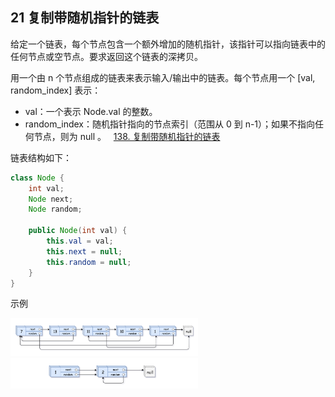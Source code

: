 ## 21 复制带随机指针的链表

给定一个链表，每个节点包含一个额外增加的随机指针，该指针可以指向链表中的任何节点或空节点。要求返回这个链表的深拷贝。 

用一个由 n 个节点组成的链表来表示输入/输出中的链表。每个节点用一个 [val, random_index] 表示：

* val：一个表示 Node.val 的整数。
* random_index：随机指针指向的节点索引（范围从 0 到 n-1）；如果不指向任何节点，则为 null 。
 
[138. 复制带随机指针的链表](https://leetcode-cn.com/problems/copy-list-with-random-pointer/)

链表结构如下：

```java
class Node {
    int val;
    Node next;
    Node random;

    public Node(int val) {
        this.val = val;
        this.next = null;
        this.random = null;
    }
}
```

示例

<img src="./imglinklist/06-138-01.png" width=300>


<img src="./imglinklist/06-138-02.png" width=300>


